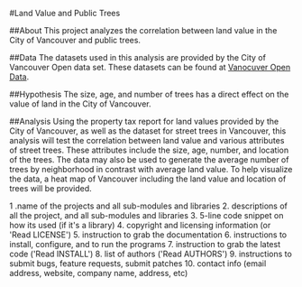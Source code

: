#Land Value and Public Trees

##About
This project analyzes the correlation between land value in the City of Vancouver and public trees. 

##Data
The datasets used in this analysis are provided by the City of Vancouver Open data set. These datasets can be found at [Vanocuver Open Data](#http://data.vancouver.ca/datacatalogue/index.htm).

##Hypothesis
The size, age, and number of trees has a direct effect on the value of land in the City of Vancouver.

##Analysis
Using the property tax report for land values provided by the City of Vancouver, as well as the dataset for street trees in Vancouver, this analysis will test the correlation between land value and various attributes of street trees. These attributes include the size, age, number, and location of the trees. The data may also be used to generate the average number of trees by neighborhood in contrast with average land value. To help visualize the data, a heat map of Vancouver including the land value and location of trees will be provided.



1 .name of the projects and all sub-modules and libraries
2. descriptions of all the project, and all sub-modules and libraries
3. 5-line code snippet on how its used (if it's a library)
4. copyright and licensing information (or 'Read LICENSE')
5. instruction to grab the documentation
6. instructions to install, configure, and to run the programs
7. instruction to grab the latest code ('Read INSTALL')
8. list of authors ('Read AUTHORS')
9. instructions to submit bugs, feature requests, submit patches
10. contact info (email address, website, company name, address, etc)

